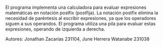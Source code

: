 El programa implementa una calculadora para evaluar expresiones matemáticas en notación postfix (postfija). La notación postfix elimina la necesidad de paréntesis al escribir expresiones, ya que los operadores siguen a sus operandos. El programa utiliza una pila para evaluar estas expresiones, operando de izquierda a derecha.

Autores: Jonathan Zacarías 231104, June Herrera Watanabe 231038
